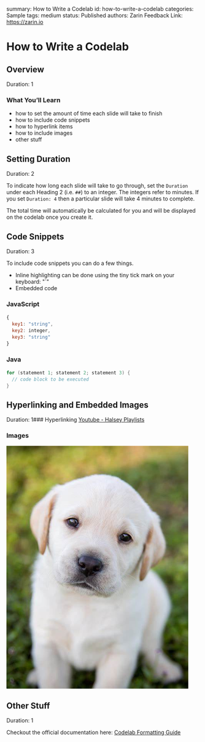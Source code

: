 summary: How to Write a Codelab
id: how-to-write-a-codelab
categories: Sample
tags: medium
status: Published
authors: Zarin
Feedback Link: <https://zarin.io>

# How to Write a Codelab

## Overview

Duration: 1

### What You’ll Learn

- how to set the amount of time each slide will take to finish
- how to include code snippets
- how to hyperlink items
- how to include images
- other stuff

<!-- ------------------------ -->
## Setting Duration

Duration: 2

To indicate how long each slide will take to go through, set the `Duration` under each Heading 2 (i.e. `##`) to an integer.
The integers refer to minutes. If you set `Duration: 4` then a particular slide will take 4 minutes to complete.

The total time will automatically be calculated for you and will be displayed on the codelab once you create it.

<!-- ------------------------ -->
## Code Snippets

Duration: 3

To include code snippets you can do a few things.

- Inline highlighting can be done using the tiny tick mark on your keyboard: "`"
- Embedded code

### JavaScript

```javascript
{ 
  key1: "string", 
  key2: integer,
  key3: "string"
}
```

### Java

```java
for (statement 1; statement 2; statement 3) {
  // code block to be executed
}
```

<!-- ------------------------ -->
## Hyperlinking and Embedded Images

Duration: 1### Hyperlinking
[Youtube - Halsey Playlists](https://www.youtube.com/user/iamhalsey/playlists)

### Images

![alt-text-here](assets/puppy.jpg)

<!-- ------------------------ -->
## Other Stuff

Duration: 1

Checkout the official documentation here: [Codelab Formatting Guide](https://github.com/googlecodelabs/tools/blob/master/FORMAT-GUIDE.md)

